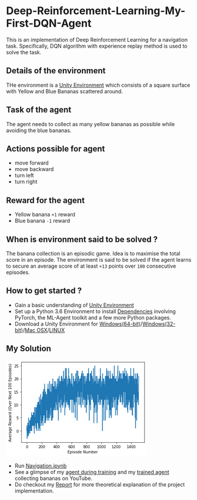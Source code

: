 # Deep-Reinforcement-Learning-My-First-DQN-Agent
This is an implementation of Deep Reinforcement Learning for a navigation task. Specifically, DQN algorithm with experience replay method is used to solve the task.
## Details of the environment 
THe environment is a [Unity Environment](https://github.com/Unity-Technologies/ml-agents/blob/master/docs/Learning-Environment-Examples.md#banana-collector) which consists of a square surface with Yellow and Blue Bananas scattered around. 
## Task of the agent
The agent needs to collect as many yellow bananas as possible while avoiding the blue bananas.
## Actions possible for agent 
- move forward
- move backward
- turn left
- turn right
## Reward for the agent 
- Yellow banana `+1` reward
- Blue banana `-1` reward
## When is environment said to be solved ?
The banana collection is an episodic game. Idea is to maximise the total score in an episode. The environment is said to be solved if the agent learns to secure an average score of at least `+13` points over `100` consecutive episodes.
## How to get started ?
- Gain a basic understanding of [Unity Environment](https://github.com/Unity-Technologies/ml-agents/blob/master/docs/Learning-Environment-Examples.md#banana-collector)
- Set up a Python 3.6 Environment to install [Dependencies](https://github.com/udacity/deep-reinforcement-learning#dependencies) involving PyTorch, the ML-Agent toolkit and a few more Python packages.
- Download a Unity Environment for [Windows(64-bit)](https://classroom.udacity.com/nanodegrees/nd893/parts/6b0c03a7-6667-4fcf-a9ed-dd41a2f76485/modules/e7499d4f-24f9-42ec-9864-23adcfa4e241/lessons/69bd42c6-b70e-4866-9764-9bfa8c03cdea/concepts/319dc918-bd2c-4d3b-80a5-063bb5f1905a)/[Windows(32-bit)](https://s3-us-west-1.amazonaws.com/udacity-drlnd/P1/Banana/Banana_Windows_x86.zip)/[Mac OSX](https://s3-us-west-1.amazonaws.com/udacity-drlnd/P1/Banana/Banana.app.zip)/[LINUX](https://classroom.udacity.com/nanodegrees/nd893/parts/6b0c03a7-6667-4fcf-a9ed-dd41a2f76485/modules/e7499d4f-24f9-42ec-9864-23adcfa4e241/lessons/69bd42c6-b70e-4866-9764-9bfa8c03cdea/concepts/319dc918-bd2c-4d3b-80a5-063bb5f1905a)
## My Solution
![image](https://github.com/SHIVOH/Deep-Reinforcement-Learning-My-First-DQN-Agent/blob/main/resultDRL.png)
- Run [Navigation.ipynb](/Navigation.ipynb)
- See a glimpse of my [agent during training](https://www.youtube.com/watch?v=GsU6uDynaw8) and my [trained agent](https://www.youtube.com/watch?v=aMmo9q_zODk) collecting bananas on YouTube.
- Do checkout my [Report](/report.pdf) for more theoretical explanation of the project implementation.
